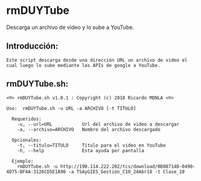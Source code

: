 # rmDUYTube
Descarga un archivo de video y lo sube a YouTube.


## Introducción:
	Este script descarga desde una dirección URL un archivo de video el cual luego lo sube mediante las APIs de google a YouTube. 


## rmDUYTube.sh:

	<®> rmDUYTube.sh v1.0.1 : Copyright (c) 2018 Ricardo MONLA <®>

	Uso:  rmDUYTube.sh -u URL -a ARCHIVO [-t TITULO]

	  Requeridos:
	    -u, --url=URL           Url del archivo de video a descargar
	    -a, --archivo=ARCHIVO   Nombre del archivo descargado

	  Opcionales:
	    -t, --titulo=TITULO     Título para el video en YouTube
	    -h, --help              Esta ayuda por pantalla

	  Ejemplo:
	    rmDUYTube.sh -u http://190.114.222.202/tcs/download/0D88714D-0490-4D75-BF4A-3126CD5E1A90 -a TSAyGIES_Gestión_C10_24Abr18 -t Clase_10

